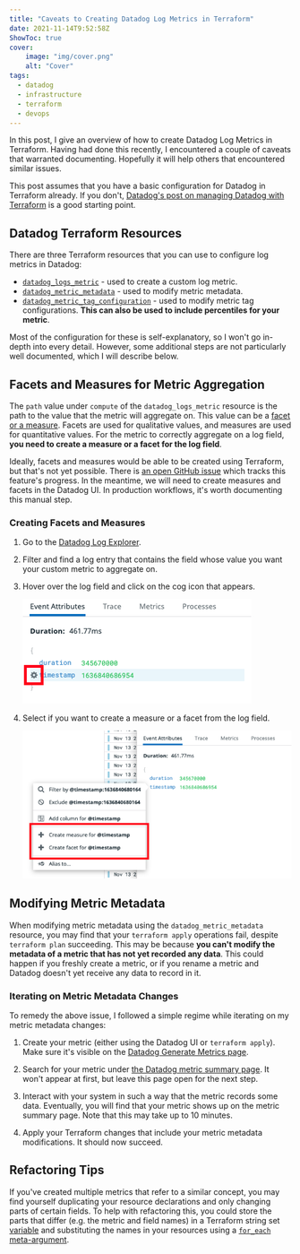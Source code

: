 ```yaml
---
title: "Caveats to Creating Datadog Log Metrics in Terraform"
date: 2021-11-14T9:52:58Z
ShowToc: true
cover:
    image: "img/cover.png"
    alt: "Cover"
tags:
  - datadog
  - infrastructure
  - terraform
  - devops
---
```


In this post, I give an overview of how to create Datadog Log Metrics in Terraform. Having had done this recently, I encountered a couple of caveats that warranted documenting. Hopefully it will help others that encountered similar issues.

This post assumes that you have a basic configuration for Datadog in Terraform already. If you don't, [Datadog's post on managing Datadog with Terraform](https://www.datadoghq.com/blog/managing-datadog-with-terraform/) is a good starting point.

## Datadog Terraform Resources

There are three Terraform resources that you can use to configure log metrics in Datadog:

- [`datadog_logs_metric`](https://registry.terraform.io/providers/DataDog/datadog/latest/docs/resources/logs_metric) - used to create a custom log metric.
- [`datadog_metric_metadata`](https://registry.terraform.io/providers/DataDog/datadog/latest/docs/resources/metric_metadata) - used to modify metric metadata.
- [`datadog_metric_tag_configuration`](https://registry.terraform.io/providers/DataDog/datadog/latest/docs/resources/metric_tag_configuration) - used to modify metric tag configurations. **This can also be used to include percentiles for your metric**.

Most of the configuration for these is self-explanatory, so I won't go in-depth into every detail. However, some additional steps are not particularly well documented, which I will describe below.

## Facets and Measures for Metric Aggregation

The `path` value under `compute` of the `datadog_logs_metric` resource is the path to the value that the metric will aggregate on. This value can be a [facet or a measure](https://docs.datadoghq.com/logs/explorer/facets/). Facets are used for qualitative values, and measures are used for quantitative values. For the metric to correctly aggregate on a log field, **you need to create a measure or a facet for the log field**.

Ideally, facets and measures would be able to be created using Terraform, but that's not yet possible. There is [an open GitHub issue](https://github.com/DataDog/terraform-provider-datadog/issues/225) which tracks this feature's progress. In the meantime, we will need to create measures and facets in the Datadog UI. In production workflows, it's worth documenting this manual step.

### Creating Facets and Measures

1. Go to the [Datadog Log Explorer](https://app.datadoghq.eu/logs).

2. Filter and find a log entry that contains the field whose value you want your custom metric to aggregate on.

3. Hover over the log field and click on the cog icon that appears.

    ![Cog Icon Next to Log Field](img/cog_labelled.png)

4. Select if you want to create a measure or a facet from the log field.

    ![Facet and Measure Menu](img/facet_menu_labelled.png)

## Modifying Metric Metadata

When modifying metric metadata using the `datadog_metric_metadata` resource, you may find that your `terraform apply` operations fail, despite `terraform plan` succeeding. This may be because **you can't modify the metadata of a metric that has not yet recorded any data**. This could happen if you freshly create a metric, or if you rename a metric and Datadog doesn't yet receive any data to record in it.

### Iterating on Metric Metadata Changes

To remedy the above issue, I followed a simple regime while iterating on my metric metadata changes:

1. Create your metric (either using the Datadog UI or `terraform apply`). Make sure it's visible on the [Datadog Generate Metrics page](https://app.datadoghq.eu/logs/pipelines/generate-metrics).

2. Search for your metric under [the Datadog metric summary page](https://app.datadoghq.eu/metric/summary). It won't appear at first, but leave this page open for the next step.

3. Interact with your system in such a way that the metric records some data. Eventually, you will find that your metric shows up on the metric summary page. Note that this may take up to 10 minutes.

4. Apply your Terraform changes that include your metric metadata modifications. It should now succeed.

## Refactoring Tips

If you've created multiple metrics that refer to a similar concept, you may find yourself duplicating your resource declarations and only changing parts of certain fields. To help with refactoring this, you could store the parts that differ (e.g. the metric and field names) in a Terraform string set [variable](https://www.terraform.io/docs/language/values/variables.html) and substituting the names in your resources using a [`for_each` meta-argument](https://www.terraform.io/docs/language/meta-arguments/for_each.html).
